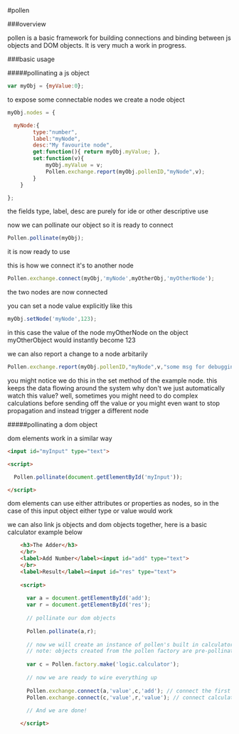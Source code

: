 #pollen


###overview

pollen is a basic framework for building connections and binding between js objects and DOM objects.
It is very much a work in progress.


###basic usage


#####pollinating a js object


```javascript
var myObj = {myValue:0};
```
to expose some connectable nodes we create a node object
```javascript
myObj.nodes = {

  myNode:{
	    type:"number",
		label:"myNode",
		desc:"My favourite node",
		get:function(){ return myObj.myValue; },
		set:function(v){
			myObj.myValue = v;
			Pollen.exchange.report(myObj.pollenID,"myNode",v);
		}
	}

};
```

the fields type, label, desc are purely for ide or other descriptive use

now we can pollinate our object so it is ready to connect

```javascript
Pollen.pollinate(myObj);
```
it is now ready to use

this is how we connect it's to another node

```javascript
Pollen.exchange.connect(myObj,'myNode',myOtherObj,'myOtherNode');
```

the two nodes are now connected

you can set a node value explicitly like this

```javascript
myObj.setNode('myNode',123);
```

in this case the value of the node myOtherNode on the object myOtherObject would instantly become 123

we can also report a change to a node arbitarily

```javascript
Pollen.exchange.report(myObj.pollenID,"myNode",v,"some msg for debugging if needed");
```

you might notice we do this in the set method of the example node. this keeps the data flowing around the system
why don't we just automatically watch this value? well, sometimes you might need to do complex calculations before 
sending off the value or you might even want to stop propagation and instead trigger a different node


#####pollinating a dom object

dom elements work in a similar way

```html
<input id="myInput" type="text">

<script>

  Pollen.pollinate(document.getElementById('myInput'));

</script>
```

dom elements can use either attributes or properties as nodes, so in the case of this input object either type or value would work

we can also link js objects and dom objects together, here is a basic calculator example below 

```html
    <h3>The Adder</h3>
    </br>
    <label>Add Number</label><input id="add" type="text">
    </br>
    <label>Result</label><input id="res" type="text">
  
    <script>
      
      var a = document.getElementById('add');
      var r = document.getElementById('res');
      
      // pollinate our dom objects
      
      Pollen.pollinate(a,r);
      
      // now we will create an instance of pollen's built in calculator object to perform the addition logic
      // note: objects created from the pollen factory are pre-pollinated.
    
      var c = Pollen.factory.make('logic.calculator');
      
      // now we are ready to wire everything up
      
      Pollen.exchange.connect(a,'value',c,'add'); // connect the first input to the calculator obj
      Pollen.exchange.connect(c,'value',r,'value'); // connect calculator obj value the result input
      
      // And we are done!

    </script>
```




















